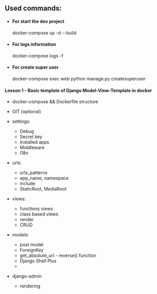 
## Used commands:
* #### For start the dev project

    
    docker-compose up -d --build
    
* #### For logs information

    
    docker-compose logs -f

* #### For create super user
    
    
    docker-compose exec web python manage.py createsuperuser
    
    


####  Lesson 1 - Basic template of Django Model-View-Template in docker

* docker-compose && Dockerfile structure
* GIT (optional)

* settings:
    * Debug
    * Secret key
    * Installed apps
    * Middleware
    * i18n
* urls:
     * urls_patterns
     * app_name, namespace
     * include
     * StaticRoot, MediaRoot
* views:
    * functions views
    * class based views
    * render
    * CRUD
  
* models:
    * post model
    * ForeignKey
    * get_absolute_url - reverse() function
    * Django Shell Plus
    * 
    
* django-admin
    * rendering
    
    
    

